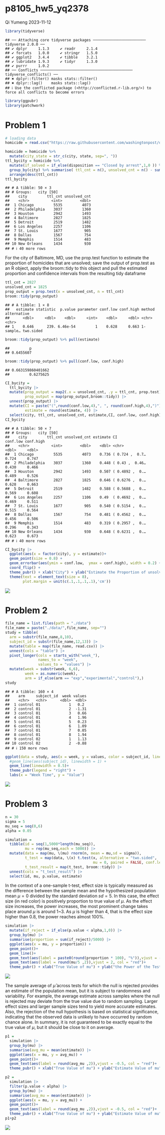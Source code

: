 p8105_hw5_yq2378
================
Qi Yumeng
2023-11-12

``` r
library(tidyverse)
```

    ## ── Attaching core tidyverse packages ──────────────────────── tidyverse 2.0.0 ──
    ## ✔ dplyr     1.1.3     ✔ readr     2.1.4
    ## ✔ forcats   1.0.0     ✔ stringr   1.5.0
    ## ✔ ggplot2   3.4.4     ✔ tibble    3.2.1
    ## ✔ lubridate 1.9.3     ✔ tidyr     1.3.0
    ## ✔ purrr     1.0.2     
    ## ── Conflicts ────────────────────────────────────────── tidyverse_conflicts() ──
    ## ✖ dplyr::filter() masks stats::filter()
    ## ✖ dplyr::lag()    masks stats::lag()
    ## ℹ Use the conflicted package (<http://conflicted.r-lib.org/>) to force all conflicts to become errors

``` r
library(ggpubr)
library(patchwork)
```

# Problem 1

``` r
# loading data
homicide = read.csv("https://raw.githubusercontent.com/washingtonpost/data-homicides/master/homicide-data.csv")
```

``` r
homicide = homicide %>% 
  mutate(city_state = str_c(city, state, sep=", ")) 
ttl_bycity = homicide %>% 
  mutate(if_solved = if_else(disposition == "Closed by arrest",1,0 )) %>% 
  group_by(city) %>% summarise( ttl_cnt = n(), unsolved_cnt = n() - sum(if_solved), .groups = "keep") %>%
  arrange(desc(ttl_cnt)) 
ttl_bycity
```

    ## # A tibble: 50 × 3
    ## # Groups:   city [50]
    ##    city         ttl_cnt unsolved_cnt
    ##    <chr>          <int>        <dbl>
    ##  1 Chicago         5535         4073
    ##  2 Philadelphia    3037         1360
    ##  3 Houston         2942         1493
    ##  4 Baltimore       2827         1825
    ##  5 Detroit         2519         1482
    ##  6 Los Angeles     2257         1106
    ##  7 St. Louis       1677          905
    ##  8 Dallas          1567          754
    ##  9 Memphis         1514          483
    ## 10 New Orleans     1434          930
    ## # ℹ 40 more rows

For the city of Baltimore, MD, use the prop.test function to estimate
the proportion of homicides that are unsolved; save the output of
prop.test as an R object, apply the broom::tidy to this object and pull
the estimated proportion and confidence intervals from the resulting
tidy dataframe

``` r
ttl_cnt = 2827
unsolved_cnt = 1825
prop_output = prop.test(x = unsolved_cnt, n = ttl_cnt)
broom::tidy(prop_output)
```

    ## # A tibble: 1 × 8
    ##   estimate statistic  p.value parameter conf.low conf.high method    alternative
    ##      <dbl>     <dbl>    <dbl>     <int>    <dbl>     <dbl> <chr>     <chr>      
    ## 1    0.646      239. 6.46e-54         1    0.628     0.663 1-sample… two.sided

``` r
broom::tidy(prop_output) %>% pull(estimate)
```

    ##         p 
    ## 0.6455607

``` r
broom::tidy(prop_output) %>% pull(conf.low, conf.high)
```

    ## 0.663159860401662 
    ##         0.6275625

``` r
CI_bycity = 
  ttl_bycity |>
  mutate(prop_output = map2(.x = unsolved_cnt, .y = ttl_cnt, prop.test),
         prop_output = map(prop_output,broom::tidy)) |> 
  unnest(prop_output) |>
  mutate(CI = paste("(",round(conf.low,4),", ", round(conf.high,4),")"),
         estimate = round(estimate, 4)) |>
  select(city, ttl_cnt, unsolved_cnt, estimate,CI, conf.low, conf.high)
CI_bycity
```

    ## # A tibble: 50 × 7
    ## # Groups:   city [50]
    ##    city         ttl_cnt unsolved_cnt estimate CI              conf.low conf.high
    ##    <chr>          <int>        <dbl>    <dbl> <chr>              <dbl>     <dbl>
    ##  1 Chicago         5535         4073    0.736 ( 0.724 ,  0.7…    0.724     0.747
    ##  2 Philadelphia    3037         1360    0.448 ( 0.43 ,  0.46…    0.430     0.466
    ##  3 Houston         2942         1493    0.507 ( 0.4892 ,  0.…    0.489     0.526
    ##  4 Baltimore       2827         1825    0.646 ( 0.6276 ,  0.…    0.628     0.663
    ##  5 Detroit         2519         1482    0.588 ( 0.5688 ,  0.…    0.569     0.608
    ##  6 Los Angeles     2257         1106    0.49  ( 0.4692 ,  0.…    0.469     0.511
    ##  7 St. Louis       1677          905    0.540 ( 0.5154 ,  0.…    0.515     0.564
    ##  8 Dallas          1567          754    0.481 ( 0.4562 ,  0.…    0.456     0.506
    ##  9 Memphis         1514          483    0.319 ( 0.2957 ,  0.…    0.296     0.343
    ## 10 New Orleans     1434          930    0.648 ( 0.6231 ,  0.…    0.623     0.673
    ## # ℹ 40 more rows

``` r
CI_bycity |>
  ggplot(aes(x = factor(city), y = estimate))+ 
  geom_point(size = 0.8) + 
  geom_errorbar(aes(ymin = conf.low,  ymax = conf.high), width = 0.2) + 
  coord_flip() + 
  theme_pubr() + xlab("City") + ylab("Estimate the Proportion of unsolved homicides") +
  theme(text = element_text(size = 8),
        plot.margin = unit(c(.1,.1,.1,.1),'cm'))
```

![](p8105_hw5_yq2378_files/figure-gfm/error_bar-1.png)<!-- -->

# Problem 2

``` r
file_name = list.files(path = "./data")
file_name = paste("./data/",file_name, sep="")
study = tibble(
  arm = substr(file_name,8,10),
  subject_id = substr(file_name,12,13)) |>
  mutate(table = map(file_name, read.csv)) |>
  unnest(cols = "table") |>
  pivot_longer(cols = starts_with("week_"),
               names_to = "week",
               values_to = "values") |>
  mutate(week = substr(week, 6,6),
         week = as.numeric(week),
         arm = if_else(arm == "exp","experimental","control"),)
study
```

    ## # A tibble: 160 × 4
    ##    arm     subject_id  week values
    ##    <chr>   <chr>      <dbl>  <dbl>
    ##  1 control 01             1   0.2 
    ##  2 control 01             2  -1.31
    ##  3 control 01             3   0.66
    ##  4 control 01             4   1.96
    ##  5 control 01             5   0.23
    ##  6 control 01             6   1.09
    ##  7 control 01             7   0.05
    ##  8 control 01             8   1.94
    ##  9 control 02             1   1.13
    ## 10 control 02             2  -0.88
    ## # ℹ 150 more rows

``` r
ggplot(data = study, aes(x = week, y = values, color = subject_id, linetype = arm)) +
  #geom_line(aes(subject_id), linewidth = 1) +
  geom_line(linewidth = 0.5)+
  theme_pubr(legend = "right") +
  labs(x = "Week Time", y = "Value") 
```

![](p8105_hw5_yq2378_files/figure-gfm/spaghetti%20PLOT!-1.png)<!-- -->

# Problem 3

``` r
n = 30
sigma = 5
mu_seq = seq(0,6)
alpha = 0.05

simulation = 
  tibble(id = seq(1,5000*length(mu_seq)),
         mu = rep(mu_seq,each = 5000)) |>
  mutate(data = map(mu, \(mu) rnorm(n, mean = mu,sd = sigma)),
         t_test = map(data, \(x) t.test(x, alternative = "two.sided",
                                        mu = 0, paired = FALSE, conf.level = alpha)),
         t_test_result = map(t_test, broom::tidy)) |>
  unnest(cols = "t_test_result") |>
  select(id, mu, p.value, estimate)
```

In the context of a one-sample t-test, effect size is typically measured
as the difference between the sample mean and the hypothesized
population mean $\mu = 0$ divided by the standard deviation $sd = 5$. In
this case, the effect size (in red color) is positively proportion to
true value of $\mu$. As the effect size increases, the power increases,
the most prominent change takes place around $\mu$ is around 1~3. As
$\mu$ is higher than 4, that is the effect size higher than 0.8, the
power reaches almost 100%.

``` r
simulation |> 
  mutate(if_reject = if_else(p.value < alpha,1,0)) |>
  group_by(mu) |> 
  summarise(proportion = sum(if_reject)/5000) |>
  ggplot(aes(x = mu, y = proportion)) + 
  geom_point()+
  geom_line()+
  geom_text(aes(label = paste0(round(proportion * 100), "%")),vjust = -0.5)+
  geom_text(aes(label = round(mu/5 ,2)),vjust = 2, col = "red")+
  theme_pubr() + xlab("True Value of mu") + ylab("the Power of the Test") 
```

![](p8105_hw5_yq2378_files/figure-gfm/power-1.png)<!-- -->

The sample average of $\hat{\mu}$ across tests for which the null is
rejected provides an estimate of the population mean, but it is subject
to randomness and variability. For example, the average estimate across
samples where the null is rejected may deviate from the true value due
to random sampling. Larger effect sizes and larger sample sizes tend to
yield more accurate estimates. Also, the rejection of the null
hypothesis is based on statistical significance, indicating that the
observed data is unlikely to have occurred by random chance alone. In
summary, it is not guaranteed to be exactly equal to the true value of
$\mu$, but it should be close to it on average.

``` r
p1 = 
  simulation |> 
  group_by(mu) |> 
  summarise(avg_mu = mean(estimate)) |>
  ggplot(aes(x = mu, y = avg_mu)) + 
  geom_point()+
  geom_text(aes(label = round(avg_mu ,2)),vjust = -0.5, col = "red")+
  theme_pubr() + xlab("True Value of mu") + ylab("Estimate Value of mu") 

p2 = 
  simulation |> 
  filter(p.value < alpha) |>
  group_by(mu) |> 
  summarise(avg_mu = mean(estimate)) |>
  ggplot(aes(x = mu, y = avg_mu)) + 
  geom_point()+
  geom_text(aes(label = round(avg_mu ,2)),vjust = -0.5, col = "red")+
  theme_pubr() + xlab("True Value of mu") + ylab("Estimate Value of mu") 
p1+p2
```

![](p8105_hw5_yq2378_files/figure-gfm/estimate%20mu%20vs%20actual-1.png)<!-- -->
